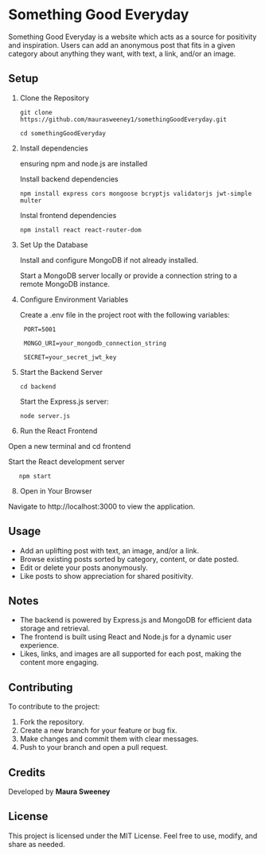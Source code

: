 # Something Good Everyday

Something Good Everyday is a website which acts as a source for positivity and inspiration. Users can add an anonymous post that fits in a given category about anything they want, with text, a link, and/or an image.

## Setup

1.  Clone the Repository

    `git clone https://github.com/maurasweeney1/somethingGoodEveryday.git`

    `cd somethingGoodEveryday`

2.  Install dependencies

    ensuring npm and node.js are installed

    Install backend dependencies

        npm install express cors mongoose bcryptjs validatorjs jwt-simple multer

    Instal frontend dependencies

        npm install react react-router-dom

3.  Set Up the Database

    Install and configure MongoDB if not already installed.

    Start a MongoDB server locally or provide a connection string to a remote MongoDB instance.

4.  Configure Environment Variables

    Create a .env file in the project root with the following variables:

         PORT=5001

         MONGO_URI=your_mongodb_connection_string

         SECRET=your_secret_jwt_key

5.  Start the Backend Server

    `cd backend`

    Start the Express.js server:

        node server.js

6.  Run the React Frontend

Open a new terminal and cd frontend

Start the React development server

       npm start


8. Open in Your Browser

Navigate to http://localhost:3000 to view the application.

## Usage

- Add an uplifting post with text, an image, and/or a link.
- Browse existing posts sorted by category, content, or date posted.
- Edit or delete your posts anonymously.
- Like posts to show appreciation for shared positivity.

## Notes

- The backend is powered by Express.js and MongoDB for efficient data storage and retrieval.
- The frontend is built using React and Node.js for a dynamic user experience.
- Likes, links, and images are all supported for each post, making the content more engaging.

## Contributing

To contribute to the project:

1. Fork the repository.
2. Create a new branch for your feature or bug fix.
3. Make changes and commit them with clear messages.
4. Push to your branch and open a pull request.

## Credits

Developed by **Maura Sweeney**

## License

This project is licensed under the MIT License. Feel free to use, modify, and share as needed.
